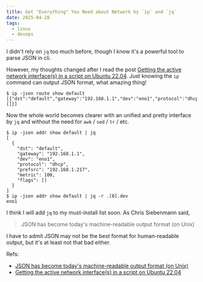 ```yaml
---
title: Get "Everything" You Need about Network by `ip` and `jq`
date: 2025-04-28
tags:
  - linux
  - devops
---
```


I didn't rely on `jq` too much before, though I know it's a powerful tool to parse JSON in cli.

However, my thoughts changed after I read the post [Getting the active network interface(s) in a script on Ubuntu 22.04](https://utcc.utoronto.ca/~cks/space/blog/linux/GetActiveNetworkInterfaces). Just knowing the `ip` command can output JSON format, what amazing thing!

```sh-session
$ ip -json route show default
[{"dst":"default","gateway":"192.168.1.1","dev":"eno1","protocol":"dhcp","prefsrc":"192.168.1.217","metric":100,"flags":[]}]
```

Now the whole world becomes clearer with an unified and pretty interface by `jq` and without the need for `awk` / `sed` / `tr` / etc.

```sh-session
$ ip -json addr show default | jq
[
  {
    "dst": "default",
    "gateway": "192.168.1.1",
    "dev": "eno1",
    "protocol": "dhcp",
    "prefsrc": "192.168.1.217",
    "metric": 100,
    "flags": []
  }
]
$ ip -json addr show default | jq -r .[0].dev
eno1
```

I think I will add `jq` to my must-install list soon. As Chris Siebenmann said,

> JSON has become today's machine-readable output format (on Unix)

I have to admit JSON may not be the best format for human-readable output, but it's at least not that bad either.

Refs:

- [JSON has become today's machine-readable output format (on Unix)](https://utcc.utoronto.ca/~cks/space/blog/sysadmin/JSONModernMachineReadableFormat)
- [Getting the active network interface(s) in a script on Ubuntu 22.04](https://utcc.utoronto.ca/~cks/space/blog/linux/GetActiveNetworkInterfaces)
